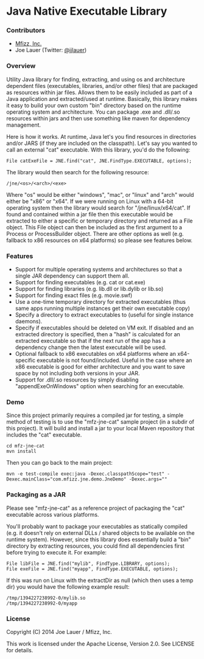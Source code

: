 Java Native Executable Library
=================================

### Contributors

 - [Mfizz, Inc.](http://mfizz.com)
 - Joe Lauer (Twitter: [@jjlauer](http://twitter.com/jjlauer))

### Overview

Utility Java library for finding, extracting, and using os and architecture
dependent files (executables, libraries, and/or other files) that are packaged
as resources within jar files. Allows them to be easily included as part of a
Java application and extracted/used at runtime. Basically, this library makes
it easy to build your own custom "bin" directory based on the runtime operating
system and architecture.  You can package .exe and .dll/.so resources within
jars and then use something like maven for dependency management.

Here is how it works. At runtime, Java let's you find resources in directories
and/or JARS (if they are included on the classpath). Let's say you wanted to call
an external "cat" executable. With this library, you'd do the following:

    File catExeFile = JNE.find("cat", JNE.FindType.EXECUTABLE, options);

The library would then search for the following resource:

    /jne/<os>/<arch>/<exe>

Where "os" would be either "windows", "mac", or "linux" and "arch" would either
be "x86" or "x64". If we were running on Linux with a 64-bit operating system
then the library would search for "/jne/linux/x64/cat". If found and contained
within a jar file then this executable would be extracted to either a specific
or temporary directory and returned as a File object. This File object can then
be included as the first argument to a Process or ProcessBuilder object. There
are other options as well (e.g. fallback to x86 resources on x64 platforms) so
please see features below.

### Features

 - Support for multiple operating systems and architectures so that a single
   JAR dependency can support them all.
 - Support for finding executables (e.g. cat or cat.exe)
 - Support for finding libraries (e.g. lib.dll or lib.dylib or lib.so)
 - Support for finding exact files (e.g. movie.swf)
 - Use a one-time temporary directory for extracted executables (thus same apps
   running multiple instances get their own executable copy)
 - Specify a directory to extract executables to (useful for single instance
   daemons).
 - Specify if executables should be deleted on VM exit. If disabled and an
   extracted directory is specified, then a "hash" is calculated for an extracted
   executable so that if the next run of the app has a dependency change then
   the latest executable will be used.
 - Optional fallback to x86 executables on x64 platforms where an x64-specific
   executable is not found/included.  Useful in the case where an x86 executable
   is good for either architecture and you want to save space by not including both
   versions in your JAR.
 - Support for .dll/.so resources by simply disabling "appendExeOnWindows" option
   when searching for an executable.

### Demo

Since this project primarily requires a compiled jar for testing, a simple method
of testing is to use the "mfz-jne-cat" sample project (in a subdir of this project).
It will build and install a jar to your local Maven repository that includes
the "cat" executable.

    cd mfz-jne-cat
    mvn install

Then you can go back to the main project:

    mvn -e test-compile exec:java -Dexec.classpathScope="test" -Dexec.mainClass="com.mfizz.jne.demo.JneDemo" -Dexec.args=""

### Packaging as a JAR

Please see "mfz-jne-cat" as a reference project of packaging the "cat"
executable across various platforms.

You'll probably want to package your executables as statically compiled (e.g. it
doesn't rely on external DLLs / shared objects to be available on the runtime system).
However, since this library does essentially build a "bin" directory by extracting
resources, you could find all dependencies first before trying to execute it.
For example:

    File libFile = JNE.find("mylib", FindType.LIBRARY, options);
    File exeFile = JNE.find("myapp", FindType.EXECUTABLE, options);

If this was run on Linux with the extractDir as null (which then uses a temp dir)
you would have the following example result:

    /tmp/1394227238992-0/mylib.so
    /tmp/1394227238992-0/myapp

### License

Copyright (C) 2014 Joe Lauer / Mfizz, Inc.

This work is licensed under the Apache License, Version 2.0. See LICENSE for details.